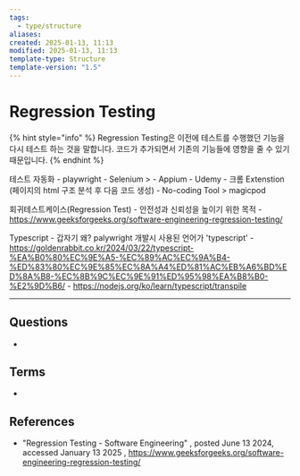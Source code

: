 ```yaml
---
tags:
  - type/structure
aliases: 
created: 2025-01-13, 11:13
modified: 2025-01-13, 11:13
template-type: Structure
template-version: "1.5"
---
```


# Regression Testing

{% hint style="info" %}
 Regression Testing은 이전에 테스트를 수행했던 기능을 다시 테스트 하는 것을 말합니다. 코드가 추가되면서 기존의 기능들에 영향을 줄 수 있기 때문입니다. 
{% endhint %}


테스트 자동화 
	- playwright
	- Selenium > 
	- Appium
	- Udemy
	- 크롬 Extenstion (페이지의 html 구조 분석 후 다음 코드 생성)
	- No-coding Tool > magicpod
	
회귀테스트케이스(Regression Test)
	- 안전성과 신뢰성을 높이기 위한 목적
	- https://www.geeksforgeeks.org/software-engineering-regression-testing/

Typescript
	- 갑자기 왜? palywright 개발시 사용된 언어가 'typescript'
	- https://goldenrabbit.co.kr/2024/03/22/typescript-%EA%B0%80%EC%9E%A5-%EC%89%AC%EC%9A%B4-%ED%83%80%EC%9E%85%EC%8A%A4%ED%81%AC%EB%A6%BD%ED%8A%B8-%EC%8B%9C%EC%9E%91%ED%95%98%EA%B8%B0-%E2%9D%B6/
	- https://nodejs.org/ko/learn/typescript/transpile

---
## Questions
<!-- What remains for you to consider? --> 
- 


## Terms
<!-- Links to definition pages -->
- 


## References

- "Regression Testing - Software Engineering" , posted June 13 2024, accessed January 13 2025 , https://www.geeksforgeeks.org/software-engineering-regression-testing/



